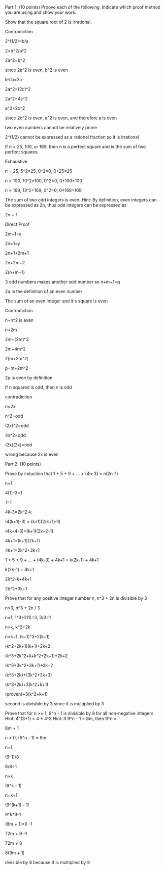 Part 1: (10 points)
Proove each of the following. Indicate which proof method you are using and show your work.

 Show that the square root of 2 is irrational.

Contradiction
  
  2^(1/2)=b/a
  
  2=b^2/a^2
  
  2a^2=b^2
  
  since 2a^2 is even, b^2 is even
  
  let b=2c
  
  2a^2=(2c)^2
  
  2a^2=4c^2
  
  a^2=2c^2
  
  since 2c^2 is even, a^2 is even, and therefore a is even
  
  two even numbers cannot be relatively prime
  
  2^(1/2) cannot be expressed as a rational fraction so it is irrational

 If n = 25, 100, or 169, then n is a perfect square and is the sum of two perfect squares.
  
  Exhaustive
  
  n = 25, 5^2=25, 0^2=0, 0+25=25
  
  n = 100, 10^2=100, 0^2=0, 0+100=100
  
  n = 169, 13^2=169, 0^2=0, 0+169=169


 The sum of two odd integers is even. Hint: By definition, even integers can be expressed as 2n, thus odd integers can be expressed as 
 
 2n + 1
 
 Direct Proof
 
 2m+1=x
 
 2n+1=y
 
 2n+1+2m+1
 
 2n+2m+2
 
 2(n+m+1)
 
 3 odd numbers makes another odd number so n+m+1=q
 
 2q is the definition of an even number



The sum of an even integer and it's square is even

Contradiction

n+n^2 is even

n=2m

2m+(2m)^2

2m+4m^2

2(m+2m^2)

p=m+2m^2

2p is even by definition



If n squared is odd, then n is odd

contradiction

n=2x

n^2=odd

(2x)^2=odd

4x^2=odd

(2x)(2x)=odd

wrong because 2x is even



Part 2: (10 points)

Prove by induction that 1 + 5 + 9 + ... + (4n-3) = n(2n-1)

n=1

4(1)-3=1

1=1

4k-3=2k^2-k

(4(k+1)-3) = (k+1)(2(k+1)-1)

(4k+4-3)=(k+1)(2k+2-1)

4k+1=(k+1)(2k+1)

4k+1=2k^2+3k+1

1 + 5 + 9 + ... + (4k-3) + 4k+1 = k(2k-1) + 4k+1

k(2k-1) + 4k+1

2k^2-k+4k+1

2k^2+3k+1



Prove that for any positive integer number n, n^3 + 2n is divisible by 3

n>0, n^3 + 2n / 3

n=1, 1^3+2(1)=3, 3/3=1

n=k, k^3+2k

n=k+1, (k+1)^3+2(k+1)

(k^2+2k+1)(k+1)+2k+2

(k^3+2k^2+k+k^2+2k+1)+2k+2

(k^3+3k^2+3k+1)+2k+2

(k^3+2k)+(3k^2+3k+3)

(k^3+2k)+3(k^2+k+1)

(proven)+3(k^2+k+1)

second is divisible by 3 since it is multiplied by 3



Prove that for n >= 1, 9^n - 1 is divisible by 8 for all non-negative integers Hint: 4^(3+1) = 4 * 4^3 Hint: If 9^n - 1 = 8m, then 9^n = 

8m + 1

n > 0, (9^n - 1) = 8m

n=1

(9-1)/8

8/8=1

n=k

(9^k - 1)

n=k+1

(9^(k+1) - 1)

9^k*9-1

(8m + 1)*9 -1

72m + 9 -1

72m + 8

8(9m + 1)

divisible by 8 because it is multiplied by 8
